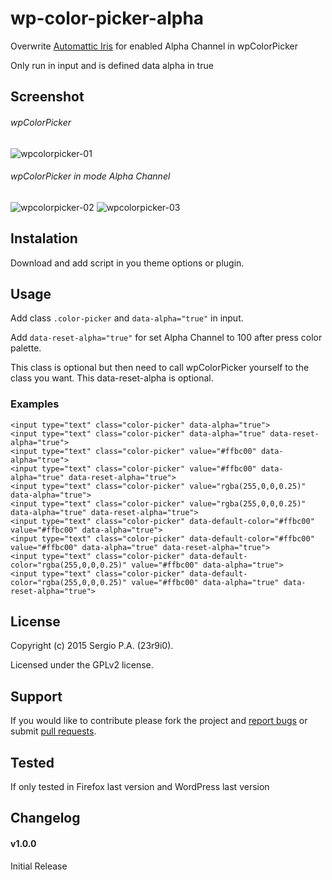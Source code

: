 # wp-color-picker-alpha
Overwrite [Automattic Iris][1] for enabled Alpha Channel in wpColorPicker

Only run in input and is defined data alpha in true

## Screenshot
###### wpColorPicker

![wpcolorpicker-01](https://cloud.githubusercontent.com/assets/747817/5768333/12c1779e-9d10-11e4-94ad-055a063f571c.png)

###### wpColorPicker in mode Alpha Channel

![wpcolorpicker-02](https://cloud.githubusercontent.com/assets/747817/5768335/17eae354-9d10-11e4-95cf-14868124309c.png)
![wpcolorpicker-03](https://cloud.githubusercontent.com/assets/747817/5768336/1b6ff956-9d10-11e4-80e1-7bcf3fde8ea8.png)

## Instalation
Download and add script in you theme options or plugin.

## Usage
Add class `.color-picker` and `data-alpha="true"` in input.

Add `data-reset-alpha="true"` for set Alpha Channel to 100 after press color palette.

This class is optional but then need to call wpColorPicker yourself to the class you want.
This data-reset-alpha is optional.

### Examples
```
<input type="text" class="color-picker" data-alpha="true">
<input type="text" class="color-picker" data-alpha="true" data-reset-alpha="true">
<input type="text" class="color-picker" value="#ffbc00" data-alpha="true">
<input type="text" class="color-picker" value="#ffbc00" data-alpha="true" data-reset-alpha="true">
<input type="text" class="color-picker" value="rgba(255,0,0,0.25)" data-alpha="true">
<input type="text" class="color-picker" value="rgba(255,0,0,0.25)" data-alpha="true" data-reset-alpha="true">
<input type="text" class="color-picker" data-default-color="#ffbc00" value="#ffbc00" data-alpha="true">
<input type="text" class="color-picker" data-default-color="#ffbc00" value="#ffbc00" data-alpha="true" data-reset-alpha="true">
<input type="text" class="color-picker" data-default-color="rgba(255,0,0,0.25)" value="#ffbc00" data-alpha="true">
<input type="text" class="color-picker" data-default-color="rgba(255,0,0,0.25)" value="#ffbc00" data-alpha="true" data-reset-alpha="true">
```

## License
Copyright (c) 2015 Sergio P.A. (23r9i0).

Licensed under the GPLv2 license.

## Support
If you would like to contribute please fork the project and [report bugs][2] or submit [pull requests][3].

## Tested
If only tested in Firefox last version and WordPress last version

## Changelog
#### v1.0.0
Initial Release


[1]: http://automattic.github.io/Iris/
[2]: https://github.com/23r9i0/wp-color-picker-alpha/issues
[3]: https://github.com/23r9i0/wp-color-picker-alpha/pulls
